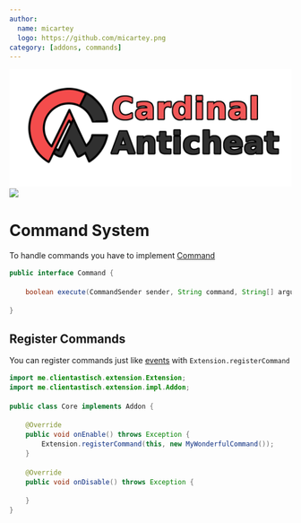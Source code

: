 ```yaml
---
author:
  name: micartey
  logo: https://github.com/micartey.png
category: [addons, commands]
---
```


![](../static/images/banner.png)
![](https://img.shields.io/discord/647922123192533022?color=212121&label=Discord&logo=discord&logoColor=212121&style=for-the-badge)

# Command System

To handle commands you have to implement [Command](https://cardinalanticheat.github.io/addon-api/docs/me/clientastisch/extension/impl/command/Command.html)

```java
public interface Command {

    boolean execute(CommandSender sender, String command, String[] arguments, String raw);

}
```

## Register Commands

You can register commands just like [events](Events.md) with `Extension.registerCommand`

```java
import me.clientastisch.extension.Extension;
import me.clientastisch.extension.impl.Addon;

public class Core implements Addon {

    @Override
    public void onEnable() throws Exception {
        Extension.registerCommand(this, new MyWonderfulCommand());
    }

    @Override
    public void onDisable() throws Exception {

    }
}
```
